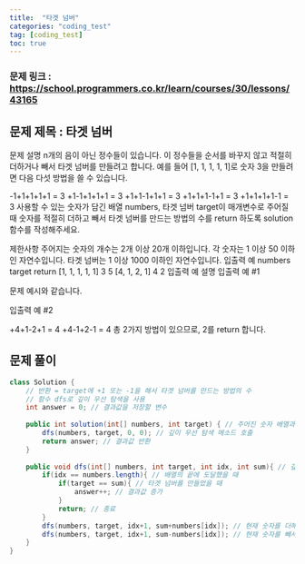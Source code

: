 ```yaml
---
title:  "타겟 넘버"
categories: "coding_test"
tag: [coding_test]
toc: true
---
```


### 문제 링크 : https://school.programmers.co.kr/learn/courses/30/lessons/43165

## 문제 제목 : 타겟 넘버

문제 설명
n개의 음이 아닌 정수들이 있습니다. 이 정수들을 순서를 바꾸지 않고 적절히 더하거나 빼서 타겟 넘버를 만들려고 합니다. 예를 들어 [1, 1, 1, 1, 1]로 숫자 3을 만들려면 다음 다섯 방법을 쓸 수 있습니다.

-1+1+1+1+1 = 3
+1-1+1+1+1 = 3
+1+1-1+1+1 = 3
+1+1+1-1+1 = 3
+1+1+1+1-1 = 3
사용할 수 있는 숫자가 담긴 배열 numbers, 타겟 넘버 target이 매개변수로 주어질 때 숫자를 적절히 더하고 빼서 타겟 넘버를 만드는 방법의 수를 return 하도록 solution 함수를 작성해주세요.

제한사항
주어지는 숫자의 개수는 2개 이상 20개 이하입니다.
각 숫자는 1 이상 50 이하인 자연수입니다.
타겟 넘버는 1 이상 1000 이하인 자연수입니다.
입출력 예
numbers	target	return
[1, 1, 1, 1, 1]	3	5
[4, 1, 2, 1]	4	2
입출력 예 설명
입출력 예 #1

문제 예시와 같습니다.

입출력 예 #2

+4+1-2+1 = 4
+4-1+2-1 = 4
총 2가지 방법이 있으므로, 2를 return 합니다.

## 문제 풀이
```java
class Solution {
    // 반환 = target에 +1 또는 -1을 해서 타겟 넘버를 만드는 방법의 수
    // 함수 dfs로 깊이 우선 탐색을 사용
    int answer = 0; // 결과값을 저장할 변수
    
    public int solution(int[] numbers, int target) { // 주어진 숫자 배열과 타겟 넘버를 이용하여 타겟 넘버를 만드는 방법의 수를 반환하는 메소드
        dfs(numbers, target, 0, 0); // 깊이 우선 탐색 메소드 호출
        return answer; // 결과값 반환
    }
    
    public void dfs(int[] numbers, int target, int idx, int sum){ // 깊이 우선 탐색 메소드
        if(idx == numbers.length){ // 배열의 끝에 도달했을 때
            if(target == sum){ // 타겟 넘버를 만들었을 때
                answer++; // 결과값 증가
            }
            return; // 종료
        }
        dfs(numbers, target, idx+1, sum+numbers[idx]); // 현재 숫자를 더해서 다음 인덱스로 이동하는 경우
        dfs(numbers, target, idx+1, sum-numbers[idx]); // 현재 숫자를 빼서 다음 인덱스로 이동하는 경우
    }
}
```